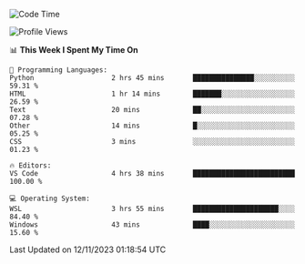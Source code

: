 <!--START_SECTION:waka-->
![Code Time](http://img.shields.io/badge/Code%20Time-381%20hrs%2013%20mins-blue)

![Profile Views](http://img.shields.io/badge/Profile%20Views-17-blue)

📊 **This Week I Spent My Time On** 

```text
💬 Programming Languages: 
Python                   2 hrs 45 mins       ███████████████░░░░░░░░░░   59.31 % 
HTML                     1 hr 14 mins        ███████░░░░░░░░░░░░░░░░░░   26.59 % 
Text                     20 mins             ██░░░░░░░░░░░░░░░░░░░░░░░   07.28 % 
Other                    14 mins             █░░░░░░░░░░░░░░░░░░░░░░░░   05.25 % 
CSS                      3 mins              ░░░░░░░░░░░░░░░░░░░░░░░░░   01.23 % 

🔥 Editors: 
VS Code                  4 hrs 38 mins       █████████████████████████   100.00 % 

💻 Operating System: 
WSL                      3 hrs 55 mins       █████████████████████░░░░   84.40 % 
Windows                  43 mins             ████░░░░░░░░░░░░░░░░░░░░░   15.60 % 
```


 Last Updated on 12/11/2023 01:18:54 UTC
<!--END_SECTION:waka-->
